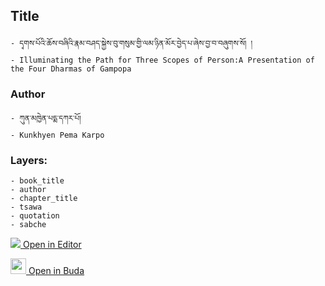 ## Title
	- དྭགས་པོའི་ཆོས་བཞིའི་རྣམ་བཤད་སྐྱེས་བུ་གསུམ་གྱི་ལམ་ཉིན་མོར་བྱེད་པ་ཞེས་བྱ་བ་བཞུགས་སོ། །
	- Illuminating the Path for Three Scopes of Person:A Presentation of the Four Dharmas of Gampopa

### Author
	- ཀུན་མཁྱེན་པདྨ་དཀར་པོ།
	- Kunkhyen Pema Karpo

### Layers:
	- book_title
	- author
	- chapter_title
	- tsawa
	- quotation
	- sabche


[<img src="https://img.icons8.com/color/25/000000/edit-property.png"> Open in Editor](http://editor.openpecha.org/P000114)

[<img width="25" src="https://library.bdrc.io/icons/BUDA-small.svg"> Open in Buda](https://library.bdrc.io/show/bdr:IE0OPP000114)
